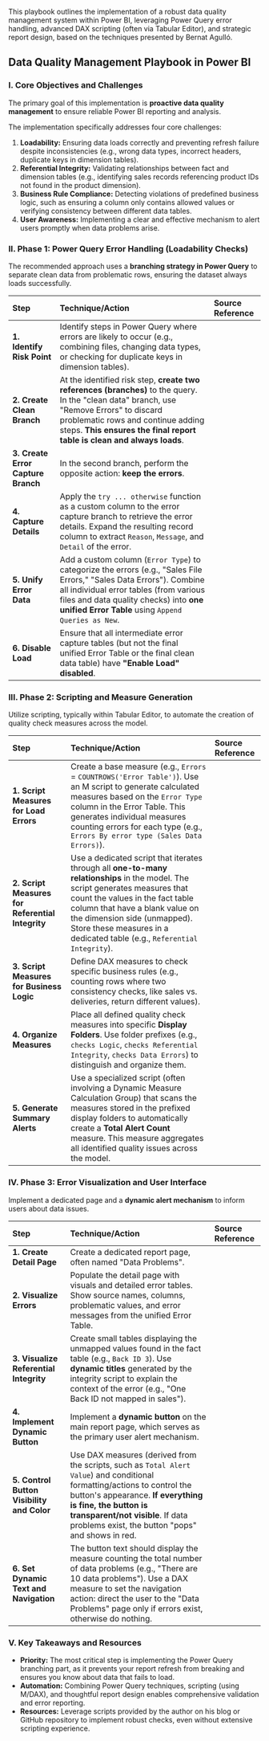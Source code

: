 This playbook outlines the implementation of a robust data quality management system within Power BI, leveraging Power Query error handling, advanced DAX scripting (often via Tabular Editor), and strategic report design, based on the techniques presented by Bernat Agulló.

## Data Quality Management Playbook in Power BI

### I. Core Objectives and Challenges

The primary goal of this implementation is **proactive data quality management** to ensure reliable Power BI reporting and analysis.

The implementation specifically addresses four core challenges:

1.  **Loadability:** Ensuring data loads correctly and preventing refresh failure despite inconsistencies (e.g., wrong data types, incorrect headers, duplicate keys in dimension tables).
2.  **Referential Integrity:** Validating relationships between fact and dimension tables (e.g., identifying sales records referencing product IDs not found in the product dimension).
3.  **Business Rule Compliance:** Detecting violations of predefined business logic, such as ensuring a column only contains allowed values or verifying consistency between different data tables.
4.  **User Awareness:** Implementing a clear and effective mechanism to alert users promptly when data problems arise.

### II. Phase 1: Power Query Error Handling (Loadability Checks)

The recommended approach uses a **branching strategy in Power Query** to separate clean data from problematic rows, ensuring the dataset always loads successfully.

| Step | Technique/Action | Source Reference |
| :--- | :--- | :--- |
| **1. Identify Risk Point** | Identify steps in Power Query where errors are likely to occur (e.g., combining files, changing data types, or checking for duplicate keys in dimension tables). | |
| **2. Create Clean Branch** | At the identified risk step, **create two references (branches)** to the query. In the "clean data" branch, use "Remove Errors" to discard problematic rows and continue adding steps. **This ensures the final report table is clean and always loads**. | |
| **3. Create Error Capture Branch** | In the second branch, perform the opposite action: **keep the errors**. | |
| **4. Capture Details** | Apply the `try ... otherwise` function as a custom column to the error capture branch to retrieve the error details. Expand the resulting record column to extract `Reason`, `Message`, and `Detail` of the error. | |
| **5. Unify Error Data** | Add a custom column (`Error Type`) to categorize the errors (e.g., "Sales File Errors," "Sales Data Errors"). Combine all individual error tables (from various files and data quality checks) into **one unified Error Table** using `Append Queries as New`. | |
| **6. Disable Load** | Ensure that all intermediate error capture tables (but not the final unified Error Table or the final clean data table) have **"Enable Load" disabled**. | |

### III. Phase 2: Scripting and Measure Generation

Utilize scripting, typically within Tabular Editor, to automate the creation of quality check measures across the model.

| Step | Technique/Action | Source Reference |
| :--- | :--- | :--- |
| **1. Script Measures for Load Errors** | Create a base measure (e.g., `Errors` = `COUNTROWS('Error Table')`). Use an M script to generate calculated measures based on the `Error Type` column in the Error Table. This generates individual measures counting errors for each type (e.g., `Errors By error type (Sales Data Errors)`). | |
| **2. Script Measures for Referential Integrity** | Use a dedicated script that iterates through all **one-to-many relationships** in the model. The script generates measures that count the values in the fact table column that have a blank value on the dimension side (unmapped). Store these measures in a dedicated table (e.g., `Referential Integrity`). | |
| **3. Script Measures for Business Logic** | Define DAX measures to check specific business rules (e.g., counting rows where two consistency checks, like sales vs. deliveries, return different values). | |
| **4. Organize Measures** | Place all defined quality check measures into specific **Display Folders**. Use folder prefixes (e.g., `checks Logic`, `checks Referential Integrity`, `checks Data Errors`) to distinguish and organize them. | |
| **5. Generate Summary Alerts** | Use a specialized script (often involving a Dynamic Measure Calculation Group) that scans the measures stored in the prefixed display folders to automatically create a **Total Alert Count** measure. This measure aggregates all identified quality issues across the model. | |

### IV. Phase 3: Error Visualization and User Interface

Implement a dedicated page and a **dynamic alert mechanism** to inform users about data issues.

| Step | Technique/Action | Source Reference |
| :--- | :--- | :--- |
| **1. Create Detail Page** | Create a dedicated report page, often named "Data Problems". | |
| **2. Visualize Errors** | Populate the detail page with visuals and detailed error tables. Show source names, columns, problematic values, and error messages from the unified Error Table. | |
| **3. Visualize Referential Integrity** | Create small tables displaying the unmapped values found in the fact table (e.g., `Back ID 3`). Use **dynamic titles** generated by the integrity script to explain the context of the error (e.g., "One Back ID not mapped in sales"). | |
| **4. Implement Dynamic Button** | Implement a **dynamic button** on the main report page, which serves as the primary user alert mechanism. | |
| **5. Control Button Visibility and Color** | Use DAX measures (derived from the scripts, such as `Total Alert Value`) and conditional formatting/actions to control the button's appearance. **If everything is fine, the button is transparent/not visible**. If data problems exist, the button "pops" and shows in red. | |
| **6. Set Dynamic Text and Navigation** | The button text should display the measure counting the total number of data problems (e.g., "There are 10 data problems"). Use a DAX measure to set the navigation action: direct the user to the "Data Problems" page only if errors exist, otherwise do nothing. | |

### V. Key Takeaways and Resources

*   **Priority:** The most critical step is implementing the Power Query branching part, as it prevents your report refresh from breaking and ensures you know about data that fails to load.
*   **Automation:** Combining Power Query techniques, scripting (using M/DAX), and thoughtful report design enables comprehensive validation and error reporting.
*   **Resources:** Leverage scripts provided by the author on his blog or GitHub repository to implement robust checks, even without extensive scripting experience.
